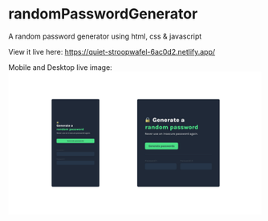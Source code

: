 # randomPasswordGenerator

A random password generator using html, css &amp; javascript

View it live here: https://quiet-stroopwafel-6ac0d2.netlify.app/

Mobile and Desktop live image:
![Mobile and Desktop live view](./_assets/Random-Password-Generator_mobile_desktop.jpg)
